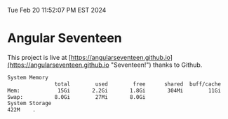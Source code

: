 Tue Feb 20 11:52:07 PM EST 2024

# Angular Seventeen


This project is live at [https://angularseventeen.github.io](https://angularseventeen.github.io "Seventeen!") thanks to Github.

```bash
System Memory
               total        used        free      shared  buff/cache   available
Mem:            15Gi       2.2Gi       1.8Gi       304Mi        11Gi        13Gi
Swap:          8.0Gi        27Mi       8.0Gi
System Storage
422M	.
```
